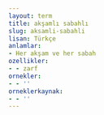 ```yaml
---
layout: term
title: akşamlı sabahlı
slug: aksamli-sabahli
lisan: Türkçe
anlamlar:
- Her akşam ve her sabah
ozellikler:
- - zarf
ornekler:
- - ''
orneklerkaynak:
- - ''
---
```


